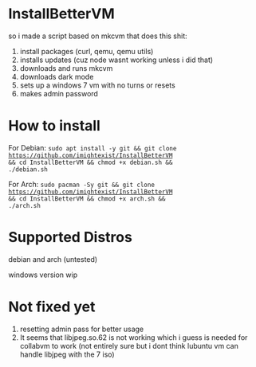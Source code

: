 # InstallBetterVM

so i made a script based on mkcvm that does this shit:
1. install packages (curl, qemu, qemu utils)
2. installs updates (cuz node wasnt working unless i did that)
3. downloads and runs mkcvm
4. downloads dark mode
5. sets up a windows 7 vm with no turns or resets
6. makes admin password

# How to install
For Debian:
<code>sudo apt install -y git && git clone https://github.com/imightexist/InstallBetterVM && cd InstallBetterVM && chmod +x debian.sh && ./debian.sh</code>

For Arch:
<code>sudo pacman -Sy git && git clone https://github.com/imightexist/InstallBetterVM && cd InstallBetterVM && chmod +x arch.sh && ./arch.sh</code>

# Supported Distros
debian and arch (untested)

windows version wip

# Not fixed yet
1. resetting admin pass for better usage
2. It seems that libjpeg.so.62 is not working which i guess is needed for collabvm to work (not entirely sure but i dont think lubuntu vm can handle libjpeg with the 7 iso)
